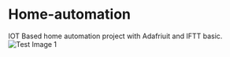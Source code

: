 # Home-automation
IOT Based  home automation project  with  Adafriuit and IFTT basic.
![Test Image 1](1.png)
